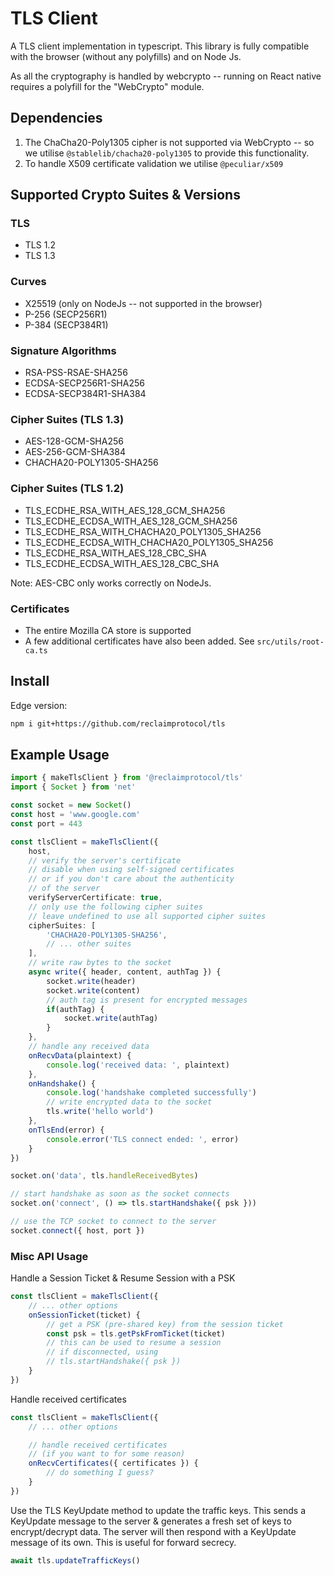# TLS Client

A TLS client implementation in typescript. This library is fully compatible with the browser (without any polyfills) and on Node Js. 

As all the cryptography is handled by webcrypto -- running on React native requires a polyfill for the "WebCrypto" module.

## Dependencies

1. The ChaCha20-Poly1305 cipher is not supported via WebCrypto -- so we utilise `@stablelib/chacha20-poly1305` to provide this functionality.
2. To handle X509 certificate validation we utilise `@peculiar/x509`

## Supported Crypto Suites & Versions

### TLS
- TLS 1.2
- TLS 1.3

### Curves
- X25519 (only on NodeJs -- not supported in the browser)
- P-256 (SECP256R1)
- P-384 (SECP384R1)

### Signature Algorithms
- RSA-PSS-RSAE-SHA256
- ECDSA-SECP256R1-SHA256
- ECDSA-SECP384R1-SHA384

### Cipher Suites (TLS 1.3)
- AES-128-GCM-SHA256
- AES-256-GCM-SHA384
- CHACHA20-POLY1305-SHA256

### Cipher Suites (TLS 1.2)
- TLS_ECDHE_RSA_WITH_AES_128_GCM_SHA256
- TLS_ECDHE_ECDSA_WITH_AES_128_GCM_SHA256
- TLS_ECDHE_RSA_WITH_CHACHA20_POLY1305_SHA256
- TLS_ECDHE_ECDSA_WITH_CHACHA20_POLY1305_SHA256
- TLS_ECDHE_RSA_WITH_AES_128_CBC_SHA
- TLS_ECDHE_ECDSA_WITH_AES_128_CBC_SHA

Note: AES-CBC only works correctly on NodeJs.

### Certificates
- The entire Mozilla CA store is supported
- A few additional certificates have also been added. See `src/utils/root-ca.ts`

## Install

Edge version:
``` sh
npm i git+https://github.com/reclaimprotocol/tls
```

## Example Usage

``` ts
import { makeTlsClient } from '@reclaimprotocol/tls'
import { Socket } from 'net'

const socket = new Socket()
const host = 'www.google.com'
const port = 443

const tlsClient = makeTlsClient({
	host,
	// verify the server's certificate
	// disable when using self-signed certificates
	// or if you don't care about the authenticity
	// of the server
	verifyServerCertificate: true,
	// only use the following cipher suites
	// leave undefined to use all supported cipher suites
	cipherSuites: [
		'CHACHA20-POLY1305-SHA256',
		// ... other suites
	],
	// write raw bytes to the socket
	async write({ header, content, authTag }) {
		socket.write(header)
		socket.write(content)
		// auth tag is present for encrypted messages
		if(authTag) {
			socket.write(authTag)
		}
	},
	// handle any received data
	onRecvData(plaintext) {
		console.log('received data: ', plaintext)
	},
	onHandshake() {
		console.log('handshake completed successfully')
		// write encrypted data to the socket
		tls.write('hello world')
	},
	onTlsEnd(error) {
		console.error('TLS connect ended: ', error)
	}
})

socket.on('data', tls.handleReceivedBytes)

// start handshake as soon as the socket connects
socket.on('connect', () => tls.startHandshake({ psk }))

// use the TCP socket to connect to the server
socket.connect({ host, port })
```

### Misc API Usage

Handle a Session Ticket & Resume Session with a PSK
``` ts
const tlsClient = makeTlsClient({
	// ... other options
	onSessionTicket(ticket) {
		// get a PSK (pre-shared key) from the session ticket
		const psk = tls.getPskFromTicket(ticket)
		// this can be used to resume a session
		// if disconnected, using
		// tls.startHandshake({ psk })
	}
})
```

Handle received certificates
``` ts
const tlsClient = makeTlsClient({
	// ... other options

	// handle received certificates
	// (if you want to for some reason)
	onRecvCertificates({ certificates }) {
		// do something I guess?
	}
})
```

Use the TLS KeyUpdate method to update the traffic keys. This sends a KeyUpdate message to the server & generates a fresh set of keys to encrypt/decrypt data. The server will then respond with a KeyUpdate message of its own. This is useful for forward secrecy.
```ts
await tls.updateTrafficKeys()
```